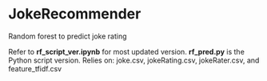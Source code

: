 # JokeRecommender
Random forest to predict joke rating


Refer to <b>rf_script_ver.ipynb</b> for most updated version. <b>rf_pred.py</b> is the Python script version.
Relies on: joke.csv, jokeRating.csv, jokeRater.csv, and feature_tfidf.csv
